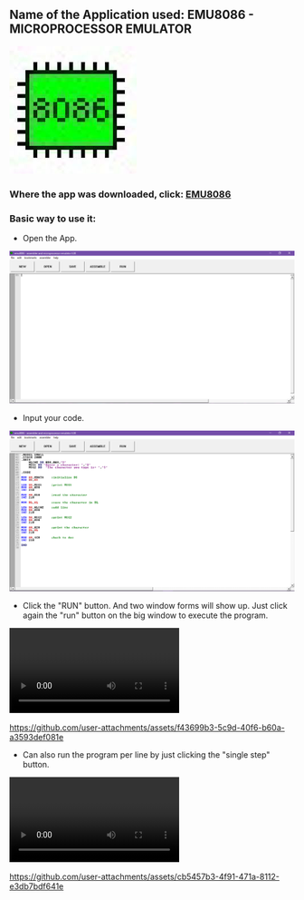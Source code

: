 ## Name of the Application used: EMU8086 - MICROPROCESSOR EMULATOR

<!-- ![wmu8086-icon](/assets/images/emu8086-icon.jpg) -->
<img controls src="assets/images/emu8086-icon.jpg"></img>


### Where the app was downloaded, click: [EMU8086](https://emu8086-microprocessor-emulator.en.softonic.com/download)


###  Basic way to use it:

- Open the App.

<img controls src="assets/images/emu8086-demo-pic1.png"></img>

- Input your code.

<img controls src="assets/images/emu8086-demo-pic2.png"></img>


- Click the "RUN" button. And two window forms will show up. Just click again the "run" button on the big window to execute the program.

<video controls src="assets/vids/EMU8086-demo-vid1.mp4"></video>


https://github.com/user-attachments/assets/f43699b3-5c9d-40f6-b60a-a3593def081e



- Can also run the program per line by just clicking the "single step" button.

<video controls src="assets/vids/emu8086-demo-vid2.mp4" title="Title"></video>


https://github.com/user-attachments/assets/cb5457b3-4f91-471a-8112-e3db7bdf641e





